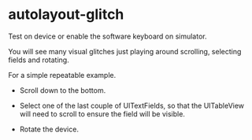 # autolayout-glitch

Test on device or enable the software keyboard on simulator.

You will see many visual glitches just playing around scrolling, selecting fields and rotating.

For a simple repeatable example.

- Scroll down to the bottom.

- Select one of the last couple of UITextFields, so that the UITableView will need to scroll to ensure the field will be visible.

- Rotate the device.
